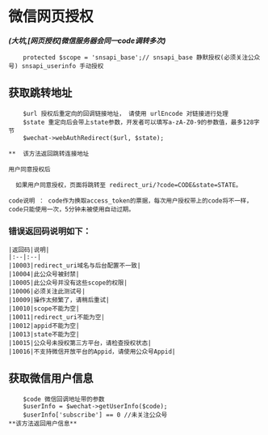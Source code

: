 # 微信网页授权
***(大坑,[网页授权]微信服务器会同一code调转多次)***
~~~
    protected $scope = 'snsapi_base';// snsapi_base 静默授权(必须关注公众号) snsapi_userinfo 手动授权
~~~

## 获取跳转地址

~~~
    $url 授权后重定向的回调链接地址， 请使用 urlEncode 对链接进行处理
    $state 重定向后会带上state参数，开发者可以填写a-zA-Z0-9的参数值，最多128字节
    $wechat->webAuthRedirect($url, $state); 

**  该方法返回跳转连接地址
~~~

    用户同意授权后

      如果用户同意授权，页面将跳转至 redirect_uri/?code=CODE&state=STATE。

    code说明 ： code作为换取access_token的票据，每次用户授权带上的code将不一样，code只能使用一次，5分钟未被使用自动过期。

### 错误返回码说明如下：

    |返回码|说明|
    |:--|:--|
    |10003|redirect_uri域名与后台配置不一致|
    |10004|此公众号被封禁|
    |10005|此公众号并没有这些scope的权限|
    |10006|必须关注此测试号|
    |10009|操作太频繁了，请稍后重试|
    |10010|scope不能为空|
    |10011|redirect_uri不能为空|
    |10012|appid不能为空|
    |10013|state不能为空|
    |10015|公众号未授权第三方平台，请检查授权状态|
    |10016|不支持微信开放平台的Appid，请使用公众号Appid|

## 获取微信用户信息
~~~
    $code 微信回调地址带的参数
    $userInfo = $wechat->getUserInfo($code); 
    $userInfo['subscribe'] == 0 //未关注公众号
**该方法返回用户信息**
~~~